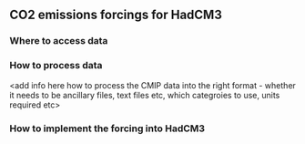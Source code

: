 ## CO2 emissions forcings for HadCM3

### Where to access data

<add info here where to find CMIP CO2 emissions data>

### How to process data

<add info here how to process the CMIP data into the right format - whether it needs to be ancillary files, text files etc, which categroies to use, units required etc>

### How to implement the forcing into HadCM3

<add info here how to implement into a model run>

